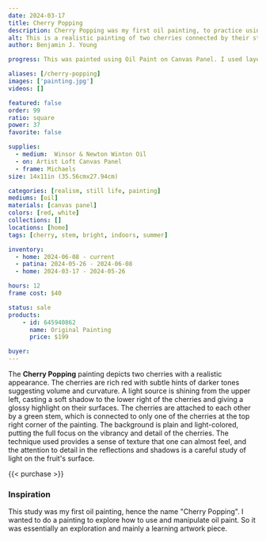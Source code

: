 ```yaml
---
date: 2024-03-17
title: Cherry Popping
description: Cherry Popping was my first oil painting, to practice using oil paints, learning how to manipulate it. Featuring two Red Cherry fruits.
alt: This is a realistic painting of two cherries connected by their stems, with a play of light and shadow enhancing their rich red color.
author: Benjamin J. Young

progress: This was painted using Oil Paint on Canvas Panel. I used layering to paint this canvas. It took time to constantly correct the color and values, as the paint would mix with the existing layers and tint it. There is a bit of layered buildup on the right cherry, as I let that part accidentally sit to long and dry, before I had the chance to blend it like I originally wanted to with the base layer of paint.

aliases: [/cherry-popping]
images: ['painting.jpg']
videos: []

featured: false
order: 99
ratio: square
power: 37
favorite: false

supplies:
  - medium:  Winsor & Newton Winton Oil
  - on: Artist Loft Canvas Panel
  - frame: Michaels
size: 14x11in (35.56cmx27.94cm)

categories: [realism, still life, painting]
mediums: [oil]
materials: [canvas panel]
colors: [red, white]
collections: []
locations: [home]
tags: [cherry, stem, bright, indoors, summer]

inventory:
  - home: 2024-06-08 - current
  - patina: 2024-05-26 - 2024-06-08
  - home: 2024-03-17 - 2024-05-26

hours: 12
frame cost: $40

status: sale
products:
    - id: 645940862
      name: Original Painting
      price: $199

buyer: 
---
```


The **Cherry Popping** painting depicts two cherries with a realistic appearance. The cherries are rich red with subtle hints of darker tones suggesting volume and curvature. A light source is shining from the upper left, casting a soft shadow to the lower right of the cherries and giving a glossy highlight on their surfaces. The cherries are attached to each other by a green stem, which is connected to only one of the cherries at the top right corner of the painting. The background is plain and light-colored, putting the full focus on the vibrancy and detail of the cherries. The technique used provides a sense of texture that one can almost feel, and the attention to detail in the reflections and shadows is a careful study of light on the fruit's surface.

{{< purchase >}}

### Inspiration ###

This study was my first oil painting, hence the name "Cherry Popping". I wanted to do a painting to explore how to use and manipulate oil paint. So it was essentially an exploration and mainly a learning artwork piece.
